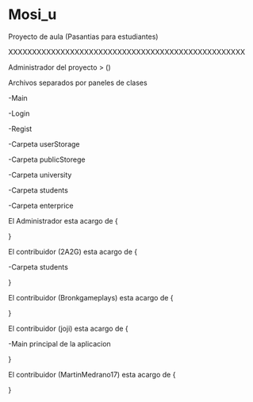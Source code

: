 # Mosi_u
Proyecto de aula (Pasantias para estudiantes)

XXXXXXXXXXXXXXXXXXXXXXXXXXXXXXXXXXXXXXXXXXXXXXXXXX

Administrador del proyecto > ()

Archivos separados por paneles de clases

-Main

-Login

-Regist

-Carpeta userStorage

-Carpeta publicStorege

-Carpeta university

-Carpeta students

-Carpeta enterprice

El Administrador esta acargo de {

}

El contribuidor (2A2G) esta acargo de {

  -Carpeta students
	
}

El contribuidor (Bronkgameplays) esta acargo de {

}

El contribuidor (joji) esta acargo de {

  -Main principal de la aplicacion
	
}

El contribuidor (MartinMedrano17) esta acargo de {

}
